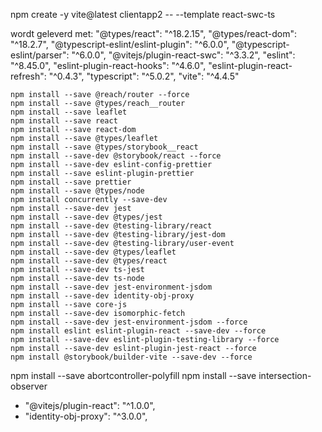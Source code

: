 npm create -y vite@latest clientapp2 -- --template react-swc-ts

wordt geleverd met:
"@types/react": "^18.2.15",
"@types/react-dom": "^18.2.7",
"@typescript-eslint/eslint-plugin": "^6.0.0",
"@typescript-eslint/parser": "^6.0.0",
"@vitejs/plugin-react-swc": "^3.3.2",
"eslint": "^8.45.0",
"eslint-plugin-react-hooks": "^4.6.0",
"eslint-plugin-react-refresh": "^0.4.3",
"typescript": "^5.0.2",
"vite": "^4.4.5"

```
npm install --save @reach/router --force
npm install --save @types/reach__router
npm install --save leaflet
npm install --save react
npm install --save react-dom
npm install --save @types/leaflet
npm install --save @types/storybook__react
npm install --save-dev @storybook/react --force
npm install --save-dev eslint-config-prettier
npm install --save eslint-plugin-prettier
npm install --save prettier
npm install --save @types/node
npm install concurrently --save-dev
npm install --save-dev jest
npm install --save-dev @types/jest
npm install --save-dev @testing-library/react
npm install --save-dev @testing-library/jest-dom
npm install --save-dev @testing-library/user-event
npm install --save-dev @types/leaflet
npm install --save-dev @types/react
npm install --save-dev ts-jest
npm install --save-dev ts-node
npm install --save-dev jest-environment-jsdom
npm install --save-dev identity-obj-proxy
npm install --save core-js
npm install --save-dev isomorphic-fetch
npm install --save-dev jest-environment-jsdom --force
npm install eslint eslint-plugin-react --save-dev --force
npm install --save-dev eslint-plugin-testing-library --force
npm install --save-dev eslint-plugin-jest-react --force
npm install @storybook/builder-vite --save-dev --force
```

npm install --save abortcontroller-polyfill
npm install --save intersection-observer

-   "@vitejs/plugin-react": "^1.0.0",
-   "identity-obj-proxy": "^3.0.0",
